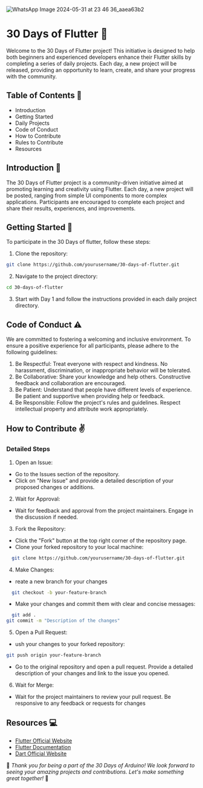 
![WhatsApp Image 2024-05-31 at 23 46 36_aaea63b2](https://github.com/jitacm/-30DaysDevChallenge-/assets/163456457/520eac8a-2472-4021-a000-137098dd0866)

# **30 Days of Flutter** 📱
Welcome to the 30 Days of Flutter project! This initiative is designed to help both beginners and experienced developers enhance their Flutter skills by completing a series of daily projects. Each day, a new project will be released, providing an opportunity to learn, create, and share your progress with the community.

## Table of Contents 🔢

- Introduction
- Getting Started
- Daily Projects
- Code of Conduct
- How to Contribute
-  Rules to Contribute
- Resources


## Introduction 🚀 
The 30 Days of Flutter project is a community-driven initiative aimed at promoting learning and creativity using Flutter. Each day, a new project will be posted, ranging from simple UI components to more complex applications. Participants are encouraged to complete each project and share their results, experiences, and improvements.

## Getting Started 🌟

To participate in the 30 Days of flutter, follow these steps:
1. Clone the repository:
```bash
git clone https://github.com/yourusername/30-days-of-flutter.git

```
2. Navigate to the project directory:
```bash
cd 30-days-of-flutter

```
3. Start with Day 1 and follow the instructions provided in each daily project directory.

## Code of Conduct ⚠️
We are committed to fostering a welcoming and inclusive environment. To ensure a positive experience for all participants, please adhere to the following guidelines:

1.  Be Respectful: Treat everyone with respect and kindness. No harassment, discrimination, or inappropriate behavior will be tolerated.
2.  Be Collaborative: Share your knowledge and help others. Constructive feedback and collaboration are encouraged.
3.  Be Patient: Understand that people have different levels of experience. Be patient and supportive when providing help or feedback.
4.  Be Responsible: Follow the project's rules and guidelines. Respect intellectual property and attribute work appropriately.

## How to Contribute ✌️
### Detailed Steps

1. Open an Issue:

- Go to the Issues section of the repository.
- Click on "New Issue" and provide a detailed description of your proposed changes or additions.

2. Wait for Approval:

- Wait for feedback and approval from the project maintainers. Engage in the discussion if needed.

3. Fork the Repository:

- Click the "Fork" button at the top right corner of the repository page.
- Clone your forked repository to your local machine:
```bash
  git clone https://github.com/yourusername/30-days-of-flutter.git

```
4. Make Changes:
- reate a new branch for your changes
```bash
  git checkout -b your-feature-branch

```
- Make your changes and commit them with clear and concise messages:
```bash
  git add .
git commit -m "Description of the changes"

```
5. Open a Pull Request:
- ush your changes to your forked repository:
```bash
git push origin your-feature-branch

```
- Go to the original repository and open a pull request. Provide a detailed description of your changes and link to the issue you opened.

6. Wait for Merge:
- Wait for the project maintainers to review your pull request. Be responsive to any feedback or requests for changes

## Resources 💻

- [Flutter Official Website](https://www.arduino.cc/)
- [Flutter Documentation](https://www.arduino.cc/)
- [Dart Official Website ](https://www.arduino.cc/)


 💫 *Thank you for being a part of the 30 Days of Arduino! We look forward to seeing your amazing projects and contributions. Let's make something great together!* 🌟
